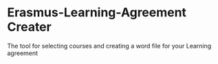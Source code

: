 # Erasmus-Learning-Agreement Creater
 The tool for selecting courses and creating a word file for your Learning agreement

